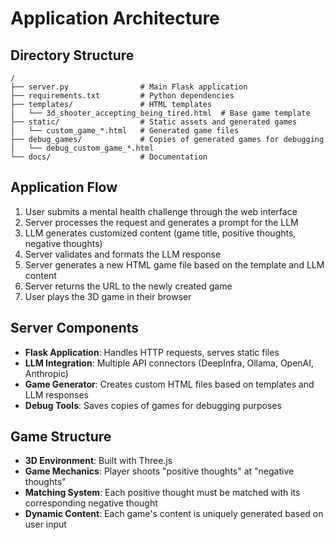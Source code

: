 # Application Architecture

## Directory Structure
```
/
├── server.py                # Main Flask application
├── requirements.txt         # Python dependencies
├── templates/               # HTML templates
│   └── 3d_shooter_accepting_being_tired.html  # Base game template
├── static/                  # Static assets and generated games
│   └── custom_game_*.html   # Generated game files
├── debug_games/             # Copies of generated games for debugging
│   └── debug_custom_game_*.html
└── docs/                    # Documentation
```

## Application Flow
1. User submits a mental health challenge through the web interface
2. Server processes the request and generates a prompt for the LLM
3. LLM generates customized content (game title, positive thoughts, negative thoughts)
4. Server validates and formats the LLM response
5. Server generates a new HTML game file based on the template and LLM content
6. Server returns the URL to the newly created game
7. User plays the 3D game in their browser

## Server Components
- **Flask Application**: Handles HTTP requests, serves static files
- **LLM Integration**: Multiple API connectors (DeepInfra, Ollama, OpenAI, Anthropic)
- **Game Generator**: Creates custom HTML files based on templates and LLM responses
- **Debug Tools**: Saves copies of games for debugging purposes

## Game Structure
- **3D Environment**: Built with Three.js
- **Game Mechanics**: Player shoots "positive thoughts" at "negative thoughts"
- **Matching System**: Each positive thought must be matched with its corresponding negative thought
- **Dynamic Content**: Each game's content is uniquely generated based on user input 